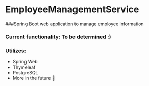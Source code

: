 # EmployeeManagementService
###Spring Boot web application to manage employee information
 
### Current functionality: To be determined :)

### Utilizes:
- Spring Web
- Thymeleaf
- PostgreSQL
- More in the future 👀